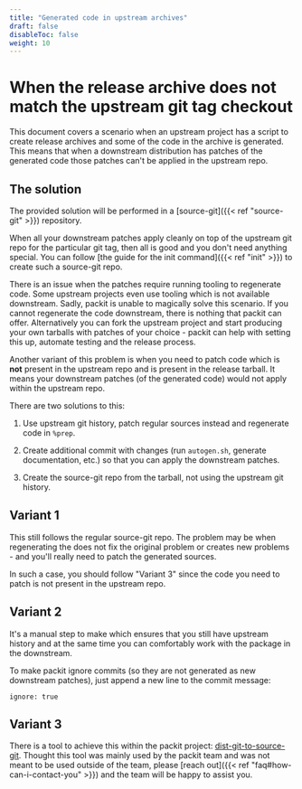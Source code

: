 ```yaml
---
title: "Generated code in upstream archives"
draft: false
disableToc: false
weight: 10
---
```


# When the release archive does not match the upstream git tag checkout

This document covers a scenario when an upstream project has a script to create
release archives and some of the code in the archive is generated. This means
that when a downstream distribution has patches of the generated code those
patches can't be applied in the upstream repo.


## The solution

The provided solution will be performed in a [source-git]({{< ref "source-git" >}})
repository.

When all your downstream patches apply cleanly on top of the upstream git repo
for the particular git tag, then all is good and you don't need anything
special. You can follow [the guide for the init command]({{< ref "init" >}}) to
create such a source-git repo.

There is an issue when the patches require running tooling to regenerate code.
Some upstream projects even use tooling which is not available downstream.
Sadly, packit is unable to magically solve this scenario. If you cannot
regenerate the code downstream, there is nothing that packit can offer.
Alternatively you can fork the upstream project and start producing your own
tarballs with patches of your choice - packit can help with setting this up,
automate testing and the release process.

Another variant of this problem is when you need to patch code which is **not**
present in the upstream repo and is present in the release tarball. It means
your downstream patches (of the generated code) would not apply within the
upstream repo.

There are two solutions to this:

1. Use upstream git history, patch regular sources instead and regenerate code
   in `%prep`.

2. Create additional commit with changes (run `autogen.sh`, generate
   documentation, etc.) so that you can apply the downstream patches.

3. Create the source-git repo from the tarball, not using the upstream git
   history.


## Variant 1

This still follows the regular source-git repo. The problem may be when
regenerating the does not fix the original problem or creates new problems -
and you'll really need to patch the generated sources.

In such a case, you should follow "Variant 3" since the code you need to patch
is not present in the upstream repo.


## Variant 2

It's a manual step to make which ensures that you still have upstream history
and at the same time you can comfortably work with the package in the
downstream.

To make packit ignore commits (so they are not generated as new downstream
patches), just append a new line to the commit message:
```
ignore: true
```


## Variant 3

There is a tool to achieve this within the packit project:
[dist-git-to-source-git](https://github.com/packit/dist-git-to-source-git).
Thought this tool was mainly used by the packit team and was not meant to be
used outside of the team, please [reach out]({{< ref
"faq#how-can-i-contact-you" >}}) and the team will be happy to assist you.
